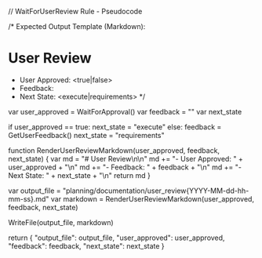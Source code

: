 // WaitForUserReview Rule - Pseudocode

/*
Expected Output Template (Markdown):

# User Review

- User Approved: <true|false>
- Feedback: <feedback text>
- Next State: <execute|requirements>
*/

var user_approved = WaitForApproval()
var feedback = ""
var next_state

if user_approved == true:
    next_state = "execute"
else:
    feedback = GetUserFeedback()
    next_state = "requirements"

function RenderUserReviewMarkdown(user_approved, feedback, next_state) {
    var md = "# User Review\n\n"
    md += "- User Approved: " + user_approved + "\n"
    md += "- Feedback: " + feedback + "\n"
    md += "- Next State: " + next_state + "\n"
    return md
}

var output_file = "planning/documentation/user_review{YYYY-MM-dd-hh-mm-ss}.md"
var markdown = RenderUserReviewMarkdown(user_approved, feedback, next_state)

WriteFile(output_file, markdown)

return {
    "output_file": output_file,
    "user_approved": user_approved,
    "feedback": feedback,
    "next_state": next_state
}
